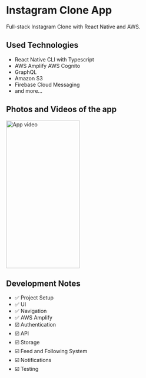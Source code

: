 # Instagram Clone App

Full-stack Instagram Clone with React Native and AWS.

## Used Technologies

- React Native CLI with Typescript
- AWS Amplify AWS Cognito
- GraphQL
- Amazon S3
- Firebase Cloud Messaging
- and more...

## Photos and Videos of the app

<img src="https://github.com/user-attachments/assets/9dde3a43-f20b-406e-9bbb-4f2621edd51c" alt="App video" width="200px" height="400px" />

## Development Notes

- ✅ Project Setup
- ✅ UI
- ✅ Navigation
- ✅ AWS Amplify
- ☑️ Authentication
- ☑️ API
- ☑️ Storage
- ☑️ Feed and Following System
- ☑️ Notifications
- ☑️ Testing
